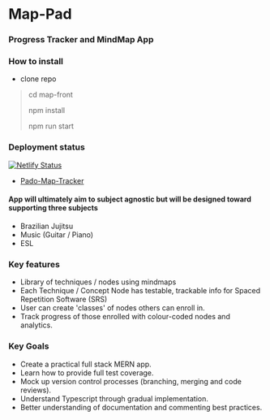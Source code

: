 # Map-Pad
### Progress Tracker and MindMap App

### How to install
- clone repo
> cd map-front
>
> npm install
>
> npm run start

### Deployment status
[![Netlify Status](https://api.netlify.com/api/v1/badges/cad46bcc-89ca-410b-93de-7812e47a0745/deploy-status)](https://app.netlify.com/sites/pado-map-tracker/deploys)
- [Pado-Map-Tracker](https://pado-map-tracker.netlify.app/)

#### App will ultimately aim to subject agnostic but will be designed toward supporting three subjects
- Brazilian Jujitsu
- Music (Guitar / Piano)
- ESL
### Key features
- Library of techniques / nodes using mindmaps
- Each Technique / Concept Node has testable, trackable info for Spaced Repetition Software (SRS) 
- User can create 'classes' of nodes others can enroll in.
- Track progress of those enrolled with colour-coded nodes and analytics.

### Key Goals
- Create a practical full stack MERN app.
- Learn how to provide full test coverage.
- Mock up version control processes (branching, merging and code reviews).
- Understand Typescript through gradual implementation. 
- Better understanding of documentation and commenting best practices. 